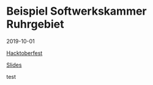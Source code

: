 # Beispiel Softwerkskammer Ruhrgebiet

2019-10-01

[Hacktoberfest](https://hacktoberfest.digitalocean.com/)

[Slides](https://slides.com/kikkirej/gitswk/)

test
